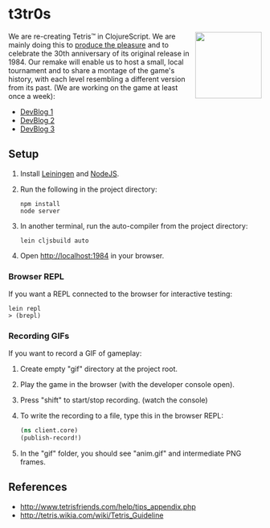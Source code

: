 # t3tr0s

<img src="http://i.imgur.com/eq19e4b.gif" align="right" width="132px">

We are re-creating Tetris™ in ClojureScript.  We are mainly doing this to
[produce the pleasure](http://youtu.be/nTDRY8aPy7c?t=3m14s) and to celebrate
the 30th anniversary of its original release in 1984.  Our remake will enable
us to host a small, local tournament and to share a montage of the game's
history, with each level resembling a different version from its past.  (We are
working on the game at least once a week):

- [DevBlog 1](devblog/day01.md)
- [DevBlog 2](devblog/day02.md)
- [DevBlog 3](devblog/day03.md)

## Setup

1. Install [Leiningen](http://leiningen.org/) and [NodeJS](http://nodejs.org/).
1. Run the following in the project directory:

    ```
    npm install
    node server
    ```

1. In another terminal, run the auto-compiler from the project directory:

    ```
    lein cljsbuild auto
    ```

1. Open <http://localhost:1984> in your browser.

### Browser REPL

If you want a REPL connected to the browser for interactive testing:

```
lein repl
> (brepl)
```

### Recording GIFs

If you want to record a GIF of gameplay:

1. Create empty "gif" directory at the project root.
1. Play the game in the browser (with the developer console open).
1. Press "shift" to start/stop recording. (watch the console)
1. To write the recording to a file, type this in the browser REPL:

    ```clj
    (ns client.core)
    (publish-record!)
    ```

1. In the "gif" folder, you should see "anim.gif" and intermediate PNG frames.

## References

- <http://www.tetrisfriends.com/help/tips_appendix.php>
- <http://tetris.wikia.com/wiki/Tetris_Guideline>

